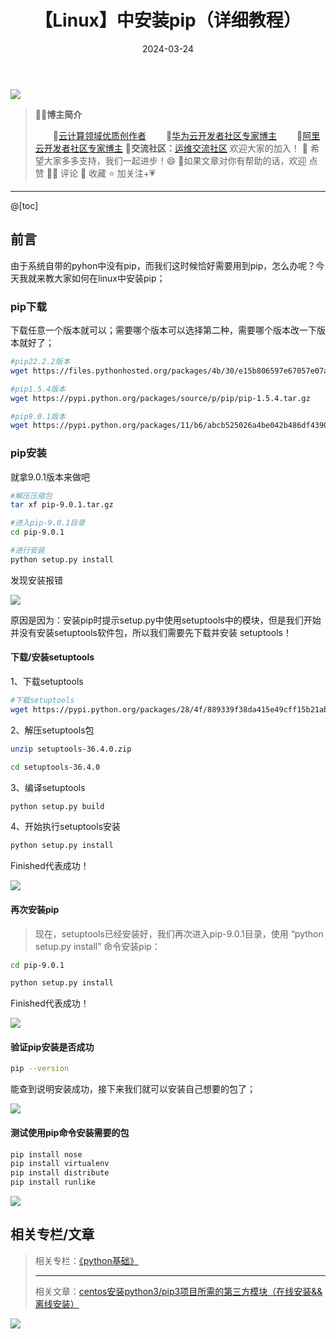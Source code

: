 ﻿---
title: 【Linux】中安装pip（详细教程）
icon: circle-info
order: 11
tag:
- Linux
- Python
category:
- Linux
- Python
- 运维
- pip
pageview: false
date: 2024-03-24
comment: false
---

![](https://lcy-blog.oss-cn-beijing.aliyuncs.com/blog/7c453b5d405345618f248139a1f5798f.gif)
>👨‍🎓**博主简介**
>
>&emsp;&emsp;🏅[云计算领域优质创作者](https://blog.csdn.net/liu_chen_yang?type=blog)
>&emsp;&emsp;🏅[华为云开发者社区专家博主](https://bbs.huaweicloud.com/community/myblog)
>&emsp;&emsp;🏅[阿里云开发者社区专家博主](https://developer.aliyun.com/my?spm=a2c6h.13148508.setting.3.21fc4f0eCmz1v3#/article?_k=zooqoz)
>💊**交流社区：**[运维交流社区](https://bbs.csdn.net/forums/lcy) 欢迎大家的加入！
>🐋 希望大家多多支持，我们一起进步！😄
>🎉如果文章对你有帮助的话，欢迎 点赞 👍🏻 评论 💬 收藏 ⭐️ 加关注+💗

---
@[toc]
## 前言
由于系统自带的pyhon中没有pip，而我们这时候恰好需要用到pip，怎么办呢？今天我就来教大家如何在linux中安装pip；

### pip下载
下载任意一个版本就可以；需要哪个版本可以选择第二种，需要哪个版本改一下版本就好了；

```bash
#pip22.2.2版本
wget https://files.pythonhosted.org/packages/4b/30/e15b806597e67057e07a5acdc135216ccbf76a5f1681a324533b61066b0b/pip-22.2.2.tar.gz

#pip1.5.4版本
wget https://pypi.python.org/packages/source/p/pip/pip-1.5.4.tar.gz

#pip9.0.1版本
wget https://pypi.python.org/packages/11/b6/abcb525026a4be042b486df43905d6893fb04f05aac21c32c638e939e447/pip-9.0.1.tar.gz
```
### pip安装
就拿9.0.1版本来做吧

```bash
#解压压缩包
tar xf pip-9.0.1.tar.gz

#进入pip-9.0.1目录
cd pip-9.0.1

#进行安装
python setup.py install
```
发现安装报错

![](https://lcy-blog.oss-cn-beijing.aliyuncs.com/blog/07a51e072f8c4704b5dd19104ee0a5c0.png)

原因是因为：安装pip时提示setup.py中使用setuptools中的模块，但是我们开始并没有安装setuptools软件包，所以我们需要先下载并安装 setuptools！

#### 下载/安装setuptools
1、下载setuptools
```bash
#下载setuptools
wget https://pypi.python.org/packages/28/4f/889339f38da415e49cff15b21ab27becbf4c017c79fbfdeca663f5b33b36/setuptools-36.4.0.zip
```
2、解压setuptools包

```bash
unzip setuptools-36.4.0.zip

cd setuptools-36.4.0
```
3、编译setuptools

```bash
python setup.py build
```
4、开始执行setuptools安装

```bash
python setup.py install
```
Finished代表成功！

![](https://lcy-blog.oss-cn-beijing.aliyuncs.com/blog/b4c552ff2e974da280de899eff0dec0d.png)
#### 再次安装pip
>现在，setuptools已经安装好，我们再次进入pip-9.0.1目录，使用 “python setup.py install” 命令安装pip：
>

```bash
cd pip-9.0.1

python setup.py install
```
Finished代表成功！

![](https://lcy-blog.oss-cn-beijing.aliyuncs.com/blog/e54da30de120461489c7c99747cbf1a0.png)
#### 验证pip安装是否成功

```bash
pip --version
```
能查到说明安装成功，接下来我们就可以安装自己想要的包了；

![](https://lcy-blog.oss-cn-beijing.aliyuncs.com/blog/fc296ae00a5a427095878f7d7f875d88.png)
#### 测试使用pip命令安装需要的包

```bash
pip install nose
pip install virtualenv
pip install distribute
pip install runlike
```
![](https://lcy-blog.oss-cn-beijing.aliyuncs.com/blog/de8771fece2a48f6b89eb475c18f18e6.png)


## 相关专栏/文章
>相关专栏：[《python基础》](https://blog.csdn.net/liu_chen_yang/category_11693372.html?spm=1001.2014.3001.5482)
>
>---
>相关文章：[centos安装python3/pip3项目所需的第三方模块（在线安装&&离线安装）](https://liucy.blog.csdn.net/article/details/124475543)

![](https://lcy-blog.oss-cn-beijing.aliyuncs.com/blog/d2fdf0e5b33d4c8fb2863a2a463b7813.jpeg)



